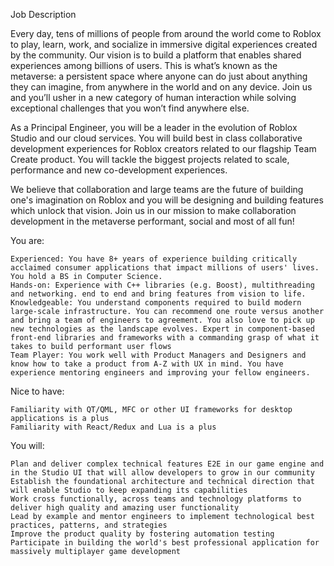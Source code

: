 Job Description

Every day, tens of millions of people from around the world come to Roblox to play, learn, work, and socialize in immersive digital experiences created by the community. Our vision is to build a platform that enables shared experiences among billions of users. This is what’s known as the metaverse: a persistent space where anyone can do just about anything they can imagine, from anywhere in the world and on any device. Join us and you’ll usher in a new category of human interaction while solving exceptional challenges that you won’t find anywhere else.

As a Principal Engineer, you will be a leader in the evolution of Roblox Studio and our cloud services. You will build best in class collaborative development experiences for Roblox creators related to our flagship Team Create product. You will tackle the biggest projects related to scale, performance and new co-development experiences.

We believe that collaboration and large teams are the future of building one's imagination on Roblox and you will be designing and building features which unlock that vision. Join us in our mission to make collaboration development in the metaverse performant, social and most of all fun!

You are:

    Experienced: You have 8+ years of experience building critically acclaimed consumer applications that impact millions of users' lives. You hold a BS in Computer Science.
    Hands-on: Experience with C++ libraries (e.g. Boost), multithreading and networking. end to end and bring features from vision to life.
    Knowledgeable: You understand components required to build modern large-scale infrastructure. You can recommend one route versus another and bring a team of engineers to agreement. You also love to pick up new technologies as the landscape evolves. Expert in component-based front-end libraries and frameworks with a commanding grasp of what it takes to build performant user flows
    Team Player: You work well with Product Managers and Designers and know how to take a product from A-Z with UX in mind. You have experience mentoring engineers and improving your fellow engineers.

Nice to have:

    Familiarity with QT/QML, MFC or other UI frameworks for desktop applications is a plus
    Familiarity with React/Redux and Lua is a plus

You will:

    Plan and deliver complex technical features E2E in our game engine and in the Studio UI that will allow developers to grow in our community
    Establish the foundational architecture and technical direction that will enable Studio to keep expanding its capabilities
    Work cross functionally, across teams and technology platforms to deliver high quality and amazing user functionality
    Lead by example and mentor engineers to implement technological best practices, patterns, and strategies
    Improve the product quality by fostering automation testing
    Participate in building the world's best professional application for massively multiplayer game development
